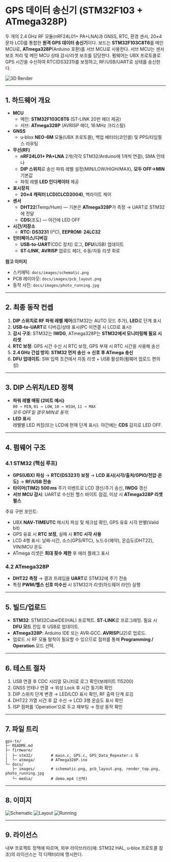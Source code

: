 # GPS 데이터 송신기 (STM32F103 + ATmega328P)

두 개의 2.4 GHz RF 모듈(nRF24L01+ PA+LNA)과 GNSS, RTC, 환경 센서, 20×4 문자 LCD를 통합한 **원격 GPS 데이터 송신기**이다. 
보드는 **STM32F103C8T6**를 메인 MCU로, **ATmega328P**(Arduino 호환)를 서브 MCU로 사용한다. 서브 MCU는 센서 보조 처리 및
메인 MCU 상태 감시/리셋 보조를 담당한다. 펌웨어는 UBX 프로토콜로 GPS 시간을 수신하여 RTC(DS3231)를 보정하고,
RF/USB/UART로 상태를 송신한다.

![3D Render](docs/images/render_top.png)

---

## 1. 하드웨어 개요

- **MCU**
  - 메인: **STM32F103C8T6** (ST-LINK 20핀 헤더 제공)
  - 서브: **ATmega328P** (AVRISP 헤더, 16 MHz 크리스탈)
- **GNSS**
  - u‑blox **NEO-6M** 모듈(UBX 프로토콜), 백업 배터리(코인셀) 및 PPS/타임펄스 라우팅
- **무선(RF)**
  - **nRF24L01+ PA+LNA** 2개(각각 STM32/Arduino에 1개씩 연결), SMA 안테나
  - **DIP 스위치**로 송신 파워 레벨 설정(MIN/LOW/HIGH/MAX), **모두 OFF→MIN** 기본값
  - 파워 레벨 **LED 인디케이터** 제공
- **표시장치**
  - **20×4 캐릭터 LCD(CLCD2004)**, 백라이트 제어
- **센서**
  - **DHT22**(Temp/Hum) — 기본은 **ATmega328P**가 측정 → UART로 STM32에 전달
  - **CDS**(조도) — 야간에 LED OFF
- **시간/저장소**
  - **RTC: DS3231** (I²C), **EEPROM: 24LC32**
- **인터페이스/디버깅**
  - **USB‑to‑UART**(CDC 장치) 로그, **DFU**(USB) 업데이트
  - **ST‑LINK**, **AVRISP** 업로드 헤더, 수동/자동 리셋 회로

**참고 이미지**
- 스키매틱: `docs/images/schematic.png`
- PCB 레이아웃: `docs/images/pcb_layout.png`
- 동작 사진: `docs/images/photo_running.jpg`

---

## 2. 최종 동작 컨셉

1) **DIP 스위치로 RF 파워 레벨 제어**(STM32는 AUTO 모드 추가), **LED**로 단계 표시  
2) **USB‑to‑UART**로 디버깅/상태 표시(PC 미연결 시 LCD로 표시)  
3) **감시 구조**: STM32는 **IWDG**, ATmega328P는 **STM32에서 모니터링해 필요 시 리셋**  
4) **RTC 보정**: GPS 시간 수신 시 RTC 보정, GPS 부재 시 RTC 시간을 사용해 송신  
5) **2.4 GHz 간섭 방지**: **STM32 먼저 송신 → 신호 후 ATmega 송신**  
6) **DFU 업데이트**: SW 입력 조건에서 자동 리셋 + USB 활성화(펌웨어 업로드 편의성)

---

## 3. DIP 스위치/LED 정책

- **파워 레벨 매핑 (2비트 예시)**  
  `00 → MIN`, `01 → LOW`, `10 → HIGH`, `11 → MAX`  
  *모두 OFF일 경우 MIN로 동작.*
- **LED 표시**  
  레벨별 LED 켜짐(또는 LCD에 현재 단계 표시). 야간에는 **CDS** 감지로 LED OFF.

---

## 4. 펌웨어 구조

### 4.1 STM32 (핵심 루프)
- **GPS(UBX) 파싱** → **RTC(DS3231) 보정** → **LCD 표시(시각/출처/GPIO/전압·온도)** → **RF/USB 전송**
- **타이머(TIM2) 500 ms** 주기 이벤트로 LCD 갱신/주기 송신, **IWDG** 갱신
- **서브 MCU 감시**: UART로 수신된 헬스 바이트 점검, 이상 시 **ATmega328P 리셋 펄스**

주요 구현 포인트:
- UBX **NAV‑TIMEUTC** 메시지 파싱 및 체크섬 확인, GPS 유효 시각 판별(Valid bit)  
- GPS 유효 시 **RTC 보정**, 실패 시 **RTC 시각 사용**  
- LCD 4행 표시: 날짜·시간, 소스(GPS/RTC), 노드수(예약), 온습도(DHT22), VIN/MCU 온도  
- ATmega 리셋은 **최대 횟수 제한** 후 에러 플래그 표시

### 4.2 ATmega328P
- **DHT22 측정** → 결과 프레임을 **UART**로 STM32에 주기 전송  
- 특정 **PWM/헬스 신호 미수신** 시 STM32가 리셋(하드웨어 라인) 실행

---

## 5. 빌드/업로드

- **STM32**: STM32CubeIDE(HAL) 프로젝트. **ST‑LINK**로 프로그래밍. 필요 시 **DFU 모드** 진입 후 USB로 업데이트.
- **ATmega328P**: Arduino IDE 또는 AVR‑GCC. **AVRISP**(J2)로 업로드.
- 업로드 시 RF 모듈 탈착이 필요할 수 있으므로 점퍼를 통해 **Programming / Operation** 모드 선택.

---

## 6. 테스트 절차

1) USB 연결 후 CDC 시리얼 모니터로 로그 확인(보레이트 115200)  
2) GNSS 안테나 연결 → 위성 Lock 후 시간 동기화 확인  
3) DIP 스위치 단계 변경 → LED/LCD 표시 확인, RF 출력 단계 로깅  
4) DHT22 가열 시간 후 값 수신 → LCD 3행 온습도 표시 확인  
5) ISP 점퍼를 ‘Operation’으로 두고 재부팅 → 정상 동작 확인

---

## 7. 파일 트리

```text
gps-tx/
├─ README.md
├─ firmware/
│  ├─ stm32/        # main.c, GPS.c, GPS_Data_Repeater.c 등
│  └─ atmega/       # ATmega328P.ino
└─ docs/
   ├─ images/       # schematic.png, pcb_layout.png, render_top.png, photo_running.jpg
   └─ media/        # demo.mp4 (선택)
```

---

## 8. 이미지

![Schematic](docs/images/schematic.png)
![Layout](docs/images/pcb_layout.png)
![Running](docs/images/photo_running.jpg)

---

## 9. 라이선스

내부 프로젝트 정책에 따르며, 외부 라이브러리(예: STM32 HAL, u‑blox 프로토콜 참조)의 라이선스는 각 디렉터리에 명시한다.
